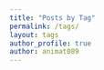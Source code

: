 ```yaml
---
title: "Posts by Tag"
permalink: /tags/
layout: tags
author_profile: true
author: animat089
---
```

